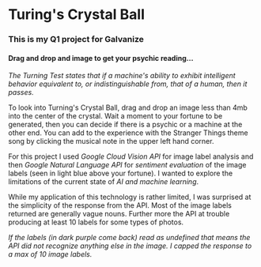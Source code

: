 # Turing's Crystal Ball

### This is my Q1 project for Galvanize
#### Drag and drop and image to get your psychic reading...



*The Turning Test states that if a machine's ability to exhibit intelligent behavior equivalent to, or indistinguishable from, that of a human, then it passes.*

To look into Turning's Crystal Ball, drag and drop an image less than 4mb into the center of the crystal. Wait a moment to your fortune to be generated, then you can decide if there is a psychic or a machine at the other end. You can add to the experience with the Stranger Things theme song by clicking the musical note in the upper left hand corner.

For this project I used *Google Cloud Vision API* for image label analysis and then *Google Natural Language API* for *sentiment evaluation* of the image labels (seen in light blue above your fortune). I wanted to explore the limitations of the current state of *AI and machine learning*.

While my application of this technology is rather limited, I was surprised at the simplicity of the response from the API. Most of the image labels returned are generally vague nouns. Further more the API at trouble producing at least 10 labels for some types of photos.

*If the labels (in dark purple come back) read as undefined that means the API did not recognize anything else in the image. I capped the response to a max of 10 image labels.*
